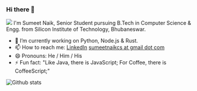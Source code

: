 ### Hi there 👋
<img src="https://komarev.com/ghpvc/?username=sumeetweb">  
I'm Sumeet Naik, Senior Student pursuing B.Tech in Computer Science & Engg. from Silicon Institute of Technology, Bhubaneswar.  

- 🔭 I’m currently working on Python, Node.js & Rust.
- 📫 How to reach me: [LinkedIn](https://www.linkedin.com/in/sumeetnaik19/)  [sumeetnaikcs at gmail dot com](mailto:sumeetnaikcs@gmail.com)  
- 😄 Pronouns: He / Him / His
- ⚡ Fun fact: "Like Java, there is JavaScript; For Coffee, there is CoffeeScript;"
   
 ![Github stats](https://github-readme-stats.vercel.app/api?username=sumeetweb&count_private=true&show_icons=true&title_color=333&icon_color=333)
